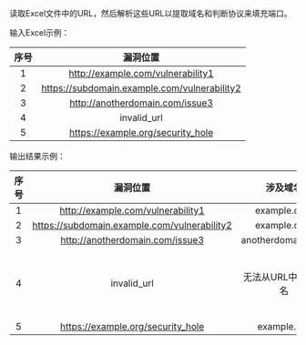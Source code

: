 读取Excel文件中的URL，然后解析这些URL以提取域名和判断协议来填充端口。

输入Excel示例：

| 序号 |                   漏洞位置                   |
| :--: | :------------------------------------------: |
|  1   |      http://example.com/vulnerability1       |
|  2   | https://subdomain.example.com/vulnerability2 |
|  3   |       http://anotherdomain.com/issue3        |
|  4   |                 invalid_url                  |
|  5   |      https://example.org/security_hole       |

输出结果示例：

| 序号 |                   漏洞位置                   |      涉及域名       |    端口     |
| :--: | :------------------------------------------: | :-----------------: | :---------: |
|  1   |      http://example.com/vulnerability1       |     example.com     |     80      |
|  2   | https://subdomain.example.com/vulnerability2 |     example.com     |     443     |
|  3   |       http://anotherdomain.com/issue3        |  anotherdomain.com  |     80      |
|  4   |                 invalid_url                  | 无法从URL中提取域名 | 未知的协议: |
|  5   |      https://example.org/security_hole       |     example.org     |     443     |